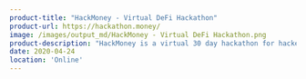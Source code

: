 ```yaml
---
product-title: "HackMoney - Virtual DeFi Hackathon"
product-url: https://hackathon.money/
image: /images/output_md/HackMoney - Virtual DeFi Hackathon.png
product-description: "HackMoney is a virtual 30 day hackathon for hackers building decentralized finance applications."  
date: 2020-04-24
location: 'Online'
---
```


